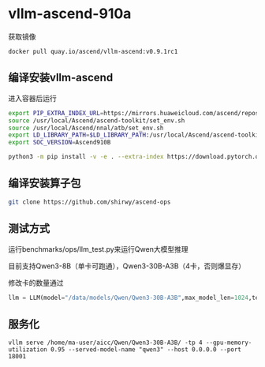 # vllm-ascend-910a


获取镜像
```
docker pull quay.io/ascend/vllm-ascend:v0.9.1rc1
```
## 编译安装vllm-ascend
进入容器后运行
```bash
export PIP_EXTRA_INDEX_URL=https://mirrors.huaweicloud.com/ascend/repos/pypi
source /usr/local/Ascend/ascend-toolkit/set_env.sh
source /usr/local/Ascend/nnal/atb/set_env.sh
export LD_LIBRARY_PATH=$LD_LIBRARY_PATH:/usr/local/Ascend/ascend-toolkit/latest/`uname -i`-linux/devlib
export SOC_VERSION=Ascend910B

python3 -m pip install -v -e . --extra-index https://download.pytorch.org/whl/cpu/
```


## 编译安装算子包
```bash
git clone https://github.com/shirwy/ascend-ops
```

## 测试方式

运行benchmarks/ops/llm_test.py来运行Qwen大模型推理

目前支持Qwen3-8B（单卡可跑通），Qwen3-30B-A3B（4卡，否则爆显存）

修改卡的数量通过
```Python
llm = LLM(model="/data/models/Qwen/Qwen3-30B-A3B",max_model_len=1024,tensor_parallel_size=2)
```

## 服务化

```
vllm serve /home/ma-user/aicc/Qwen/Qwen3-30B-A3B/ -tp 4 --gpu-memory-utilization 0.95 --served-model-name "qwen3" --host 0.0.0.0 --port 18001
```



